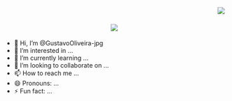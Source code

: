 <img align="right" src="https://visitor-badge.laobi.icu/badge?page_id=GustavoOliveira-jpg.GustavoOliveira-jpg"/>

<h1 align = "center">
  <img src="https://readme-typing-svg.herokuapp.com/?
    font=Righteous&size=35&center=true&vCenter=true&width=500&height=70&duration=4000&lines=Hi+there!+👋;+I'm+Gustavo+Oliveira!;" />
</h1>





- 👋 Hi, I’m @GustavoOliveira-jpg
- 👀 I’m interested in ...
- 🌱 I’m currently learning ...
- 💞️ I’m looking to collaborate on ...
- 📫 How to reach me ...
- 😄 Pronouns: ...
- ⚡ Fun fact: ...

<!---
GustavoOliveira-jpg/GustavoOliveira-jpg is a ✨ special ✨ repository because its `README.md` (this file) appears on your GitHub profile.
You can click the Preview link to take a look at your changes.
--->
